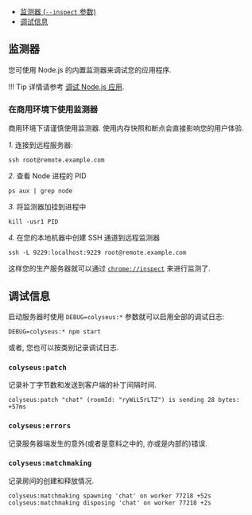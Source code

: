 - [监测器 (`--inspect` 参数)](#监测器)
- [调试信息](#调试信息)

## 监测器

您可使用 Node.js 的内置监测器来调试您的应用程序.

!!! Tip
    详情请参考 [调试 Node.js 应用](https://nodejs.org/en/docs/inspector/).

### 在商用环境下使用监测器

商用环境下请谨慎使用监测器. 使用内存快照和断点会直接影响您的用户体验.

*1.* 连接到远程服务器:

```
ssh root@remote.example.com
```

*2.* 查看 Node 进程的 PID

```
ps aux | grep node
```

*3.* 将监测器加挂到进程中

```
kill -usr1 PID
```

*4.* 在您的本地机器中创建 SSH 通道到远程监测器

```
ssh -L 9229:localhost:9229 root@remote.example.com
```

这样您的生产服务器就可以通过 [`chrome://inspect`](`chrome://inspect`) 来进行监测了.

## 调试信息

启动服务器时使用 `DEBUG=colyseus:*` 参数就可以启用全部的调试日志:

```
DEBUG=colyseus:* npm start
```

或者, 您也可以按类别记录调试日志.

### `colyseus:patch`

记录补丁字节数和发送到客户端的补丁间隔时间.

```
colyseus:patch "chat" (roomId: "ryWiL5rLTZ") is sending 28 bytes: +57ms
```

### `colyseus:errors`

记录服务器端发生的意外(或者是意料之中的, 亦或是内部的)错误.

### `colyseus:matchmaking`

记录房间的创建和释放情况.

```
colyseus:matchmaking spawning 'chat' on worker 77218 +52s
colyseus:matchmaking disposing 'chat' on worker 77218 +2s
```
